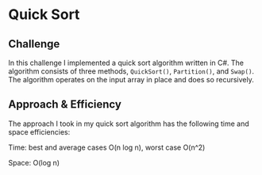 # Quick Sort

## Challenge

In this challenge I implemented a quick sort algorithm written in C#. The algorithm consists of three methods, `QuickSort()`, `Partition()`, and `Swap()`. The algorithm operates on the input array in place and does so recursively. 

## Approach & Efficiency

The approach I took in my quick sort algorithm has the following time and space efficiencies:

Time: best and average cases O(n log n), worst case O(n^2)

Space: O(log n)
